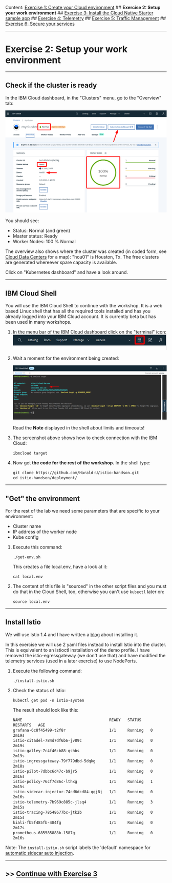 Content:
[Exercise 1: Create your Cloud environment](exercise1.md) ##
**Exercise 2: Setup your work environment** ##
[Exercise 3: Install the Cloud Native Starter sample app](exercise3.md) ##
[Exercise 4: Telemetry](exercise4.md) ##
[Exercise 5: Traffic Management](exercise5.md) ##
[Exercise 6: Secure your services](exercise6.md)

---

# Exercise 2: Setup your work environment

---

## Check if the cluster is ready

In the IBM Cloud dashboard, in the "Clusters" menu, go to the "Overview" tab:

![cluster overview](../images/cluster_overview.png)

You should see:
- Status: Normal (and green)
- Master status: Ready
- Worker Nodes: 100 % Normal

The overview also shows where the cluster was created (in coded form, see [Cloud Data Centers](https://www.ibm.com/cloud/data-centers/) for a map): "hou01" is Houston, Tx. The free clusters are generated whereever spare capacity is available.

Click on "Kubernetes dashboard" and have a look around.

---

## IBM Cloud Shell

You will use the IBM Cloud Shell to continue with the workshop. It is a web based Linux shell that has all the required tools installed and has you already logged into your IBM Cloud account. It is currently beta but has been used in many workshops.

1. In the menu bar of the IBM Cloud dashboard click on the "terminal" icon:
    ![access clsh](../images/access_cloudshell.png)

1. Wait a moment for the environment being created:

    ![cloudshell](../images/cloudshell.png)

    Read the **Note** displayed in the shell about limits and timeouts!

1. The screenshot above shows how to check connection with the IBM Cloud:

    ```
    ibmcloud target
    ```

1. Now get **the code for the rest of the workshop.** In the shell type:

    ```
    git clone https://github.com/Harald-U/istio-handson.git
    cd istio-handson/deployment/
    ```

---

## "Get" the environment

For the rest of the lab we need some parameters that are specific to your environment:

- Cluster name
- IP address of the worker node
- Kube config

1. Execute this command:

    ```
    ./get-env.sh
    ```

    This creates a file local.env, have a look at it:

    ```
    cat local.env
    ```

1. The content of this file is "sourced" in the other script files and you must do that in the Cloud Shell, too, otherwise you can't use `kubectl` later on:

    ```
    source local.env
    ```

---

## Install Istio

We will use Istio 1.4 and I have written a [blog](https://haralduebele.blog/2019/11/21/installing-istio-1-4-new-version-new-methods/) about installing it.

In this exercise we will use 2 yaml files instead to install Istio into the cluster. This is equivalent to an istioctl installation of the demo profile. I have removed the istio-egressgateway (we don't use that) and have modified the telemetry services (used in a later exercise) to use NodePorts.

1. Execute the following command:

    ```
    ./install-istio.sh
    ```

1. Check the status of Istio:

    ```
    kubectl get pod -n istio-system
    ```

    The result should look like this:

    ```
    NAME                                      READY   STATUS    RESTARTS   AGE
    grafana-6c8f45499-t2f8r                   1/1     Running   0          2m19s
    istio-citadel-784d7df6b6-jv89c            1/1     Running   0          2m19s
    istio-galley-7c4f46cb88-qshbs             1/1     Running   0          2m19s
    istio-ingressgateway-79f779dbd-5dqkg      1/1     Running   0          2m18s
    istio-pilot-7dbbc6d47c-b9jr5              1/1     Running   0          2m16s
    istio-policy-76cf7d86c-lthxg              1/1     Running   1          2m15s
    istio-sidecar-injector-74cd6dcd84-qqj8j   1/1     Running   0          2m16s
    istio-telemetry-7b969c885c-jlsq4          1/1     Running   3          2m15s
    istio-tracing-78548677bc-jtk2b            1/1     Running   0          2m15s
    kiali-fb5f485fb-484fg                     1/1     Running   0          2m17s
    prometheus-685585888b-l587g               1/1     Running   0          2m16s
    ```

Note: The `install-istio.sh` script labels the 'default' namespace for [automatic sidecar auto injection](https://istio.io/docs/setup/additional-setup/sidecar-injection/#deploying-an-app).

---

## >> [Continue with Exercise 3](exercise3.md)
